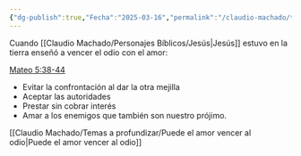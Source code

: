 ```yaml
---
{"dg-publish":true,"Fecha":"2025-03-16","permalink":"/claudio-machado/temas-a-profundizar/como-nos-ensena-jesus-a-vencer-al-odio-con-amor/","dgPassFrontmatter":true}
---
```


Cuando [[Claudio Machado/Personajes Bíblicos/Jesús\|Jesús]] estuvo en la tierra enseñó a vencer el odio con el amor:

[Mateo 5:38-44](https://wol.jw.org/es/wol/b/r4/lp-s/nwtsty/40/5#v=40:5:38-40:5:44) 
- Evitar la confrontación al dar la otra mejilla 
- Aceptar las autoridades
- Prestar sin cobrar interés 
- Amar a los enemigos que también son nuestro prójimo.


[[Claudio Machado/Temas a profundizar/Puede el amor vencer al odio\|Puede el amor vencer al odio]]




